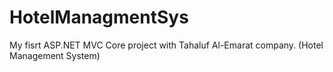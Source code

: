 # HotelManagmentSys
My fisrt ASP.NET MVC Core project with Tahaluf Al-Emarat company. (Hotel Management System)
